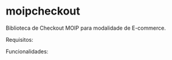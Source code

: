 # moipcheckout
Biblioteca de Checkout MOIP para modalidade de E-commerce.

Requisitos: 


Funcionalidades:

